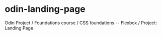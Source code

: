 # odin-landing-page
Odin Project / Foundations course / CSS foundations -- Flexbox / Project: Landing Page
<br><br>
